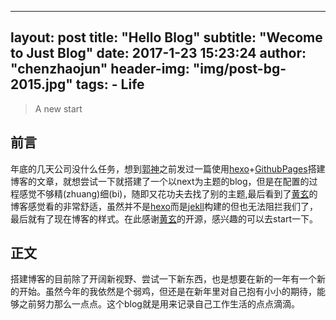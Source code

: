 
---
layout:     post
title:      "Hello Blog"
subtitle:   "Wecome to Just Blog"
date:       2017-1-23 15:23:24
author:     "chenzhaojun"
header-img: "img/post-bg-2015.jpg"
tags:
    - Life
---

> A new start



## 前言

年底的几天公司没什么任务，想到[郭神](http://my.csdn.net/sinyu890807)之前发过一篇使用[hexo](https://hexo.io/)+[GithubPages](https://pages.github.com/)搭建博客的文章，就想尝试一下就搭建了一个以next为主题的blog，但是在配置的过程感觉不够精(zhuang)细(bi)，随即又花功夫去找了别的主题,最后看到了[黄玄](https://huangxuan.me/)的博客感觉看的非常舒适，虽然并不是[hexo](https://hexo.io/)而是[jekll](http://jekyll.com.cn/)构建的但也无法阻拦我们了，最后就有了现在博客的样式。在此感谢[黄玄](https://huangxuan.me/)的开源，感兴趣的可以去start一下。



## 正文

搭建博客的目前除了开阔新视野、尝试一下新东西，也是想要在新的一年有一个新的开始。虽然今年的我依然是个弱鸡，但还是在新年里对自己抱有小小的期待，能够之前努力那么一点点。这个blog就是用来记录自己工作生活的点点滴滴。